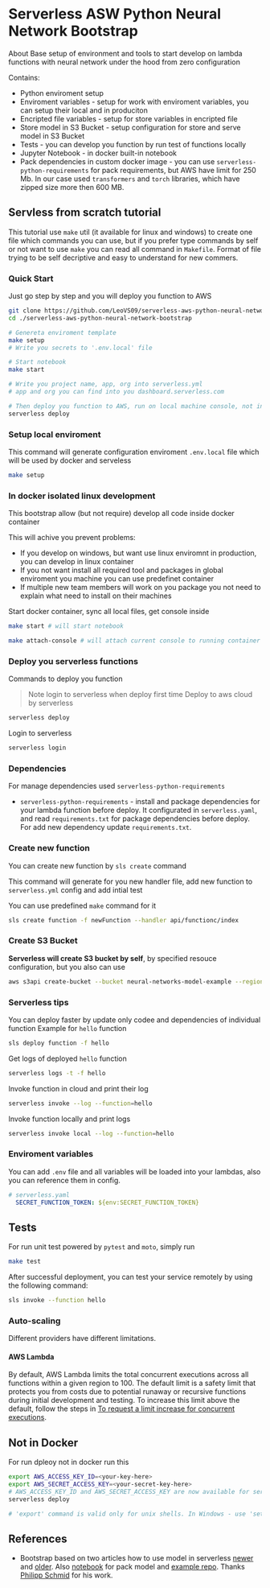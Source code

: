 # Serverless ASW Python Neural Network Bootstrap

About Base setup of environment and tools to start develop on lambda functions with neural network under the hood from zero configuration

Contains:

* Python enviroment setup
* Enviroment variables - setup for work with enviroment variables, you can setup their local and in produciton
* Encripted file variables - setup for store variables in encripted file
* Store model in S3 Bucket - setup configuration for store and serve model in S3 Bucket
* Tests - you can develop you function by run test of functions locally
* Jupyter Notebook - in docker built-in notebook
* Pack dependencies in custom docker image - you can use `serverless-python-requirements` for pack requirements, but AWS have limit for 250 Mb. In our case used `transformers` and `torch` libraries, which have zipped size more then 600 MB.

## Servless from scratch tutorial

This tutorial use `make` util (it available for linux and windows) to create one file which commands you can use,
but if you prefer type commands by self or not want to use `make`
you can read all command in `Makefile`. Format of file trying to be self decriptive and easy to understand for new commers.

### Quick Start

Just go step by step and you will deploy you function to AWS

```bash
git clone https://github.com/LeoVS09/serverless-aws-python-neural-network-bootstrap.git
cd ./serverless-aws-python-neural-network-bootstrap

# Genereta enviroment template
make setup
# Write you secrets to '.env.local' file

# Start notebook
make start

# Write you project name, app, org into serverless.yml
# app and org you can find into you dashboard.serverless.com

# Then deploy you function to AWS, run on local machine console, not in docker
serverless deploy
```

### Setup local enviroment

This command will generate configuration enviroment `.env.local` file which will be used by docker and serveless

```bash
make setup
```

### In docker isolated linux development

This bootstrap allow (but not require) develop all code inside docker container

This will achive you prevent problems:

* If you develop on windows, but want use linux enviromnt in production, you can develop in linux container
* If you not want install all required tool and packages in global enviroment you machine you can use predefinet container
* If multiple new team members will work on you package you not need to explain what need to install on their machines

Start docker container, sync all local files, get console inside

```bash
make start # will start notebook

make attach-console # will attach current console to running container
```

### Deploy you serverless functions

Commands to deploy you function

>Note login to serverless when deploy first time
Deploy to aws cloud by serverless

```bash
serverless deploy
```

Login to serverless

```bash
serverless login
```

### Dependencies

For manage dependencies used `serverless-python-requirements`

* `serverless-python-requirements` - install and package dependencies for your lambda function before deploy. It configurated in `serverless.yaml`, and read `requirements.txt` for package dependencies before deploy. For add new dependency update `requirements.txt`.

### Create new function

You can create new function by `sls create` command

This command will generate for you new handler file, add new function to `serverless.yml` config and add intial test

You can use predefined `make` command for it

```bash
sls create function -f newFunction --handler api/functionc/index 
```

### Create S3 Bucket

**Serverless will create S3 bucket by self**, by specified resouce configuration, but you also can use

```bash
aws s3api create-bucket --bucket neural-networks-model-example --region eu-central-1 --create-bucket-configuration LocationConstraint=eu-central-1
```

### Serverless tips

You can deploy faster by update only codee and dependencies of individual function
Example for `hello` function

```bash
sls deploy function -f hello
```

Get logs of deployed `hello` function

```bash
serverless logs -t -f hello
```

Invoke function in cloud and print their log

```bash
serverless invoke --log --function=hello
```

Invoke function locally and print logs

```bash
serverless invoke local --log --function=hello
```

### Enviroment variables

You can add `.env` file and all variables will be loaded into your lambdas, also you can reference them in config.

```yml
# serverless.yaml
  SECRET_FUNCTION_TOKEN: ${env:SECRET_FUNCTION_TOKEN}
```

## Tests

For run unit test powered by `pytest` and `moto`, simply run

```bash
make test
```

After successful deployment, you can test your service remotely by using the following command:

```bash
sls invoke --function hello
```

### Auto-scaling

Different providers have different limitations.

#### AWS Lambda

By default, AWS Lambda limits the total concurrent executions across all functions within a given region to 100. The default limit is a safety limit that protects you from costs due to potential runaway or recursive functions during initial development and testing. To increase this limit above the default, follow the steps in [To request a limit increase for concurrent executions](http://docs.aws.amazon.com/lambda/latest/dg/concurrent-executions.html#increase-concurrent-executions-limit).

## Not in Docker

For run dpleoy not in docker run this

```bash
export AWS_ACCESS_KEY_ID=<your-key-here>
export AWS_SECRET_ACCESS_KEY=<your-secret-key-here>
# AWS_ACCESS_KEY_ID and AWS_SECRET_ACCESS_KEY are now available for serverless to use
serverless deploy

# 'export' command is valid only for unix shells. In Windows - use 'set' instead of 'export'
```

## References

* Bootstrap based on two articles how to use model in serverless [newer](https://towardsdatascience.com/serverless-bert-with-huggingface-and-aws-lambda-625193c6cc04) and [older](https://www.philschmid.de/scaling-machine-learning-from-zero-to-hero). Also [notebook](https://colab.research.google.com/drive/1eyVi8tkCr7N-sE-yyhDB_lduowp1EZ78?usp=sharing#scrollTo=pUdW5bwb1qre) for pack model and [example repo](https://github.com/philschmid/serverless-bert-with-huggingface-aws-lambda). Thanks [Philipp Schmid](https://github.com/philschmid) for his work.
